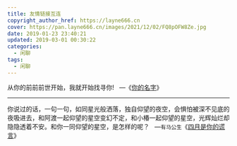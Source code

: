 ```yaml
---
title: 友情链接互连
copyright_author_href: https://layne666.cn
cover: https://pan.layne666.cn/images/2021/12/02/FQ8pOFW8Ze.jpg
date: 2019-01-23 23:40:21
updated: 2019-03-01 00:30:22
categories: 
  - 闲聊
tags: 
  - 闲聊
---
```


<div id="aplayer-uxAIfEUs" class="aplayer aplayer-tag-marker meting-tag-marker" data-id="446247397" data-server="netease" data-type="song" data-mode="circulation" data-autoplay="false" data-mutex="true" data-listmaxheight="340px" data-preload="auto" data-theme="#3F51B5"></div>

从你的前前前世开始，我就开始找寻你!&nbsp;&nbsp;&nbsp;—《[你的名字](https://www.baidu.com/s?ie=utf-8&f=8&rsv_bp=1&rsv_idx=1&tn=baidu&wd=%E4%BD%A0%E7%9A%84%E5%90%8D%E5%AD%97&oq=%25E4%25BD%25A0%25E7%259A%2584%25E5%2590%258D%25E5%25AD%2597&rsv_pq=ab2d56e20017a6b8&rsv_t=ca51axapDORw2nNBGGt07DkS1feQvHSGJy24%2BGjSiDrmWYTXAFvz9x3U14s&rqlang=cn&rsv_enter=0&rsv_dl=tb)》

---

<div id="aplayer-uxAIfEUs" class="aplayer aplayer-tag-marker meting-tag-marker" data-id="29732992" data-server="netease" data-type="song" data-mode="circulation" data-autoplay="false" data-mutex="true" data-listmaxheight="340px" data-preload="auto" data-theme="#3F51B5"></div>

你说过的话，一句一句，如同星光般洒落，独自仰望的夜空，会惧怕被深不见底的夜吸进去，和阿渡一起仰望的星空变幻不定，和小椿一起仰望的星空，光辉灿烂却隐隐透着不安。和你一同仰望的星空，是怎样的呢？&nbsp;&nbsp;&nbsp;—`有马公生`《[四月是你的谎言](https://www.baidu.com/s?ie=utf-8&f=8&rsv_bp=1&rsv_idx=1&tn=baidu&wd=%E5%9B%9B%E6%9C%88%E6%98%AF%E4%BD%A0%E7%9A%84%E8%B0%8E%E8%A8%80&rsv_pq=c6fc554300174404&rsv_t=6e9927xAbkzr6vA8gfyH2fHqHRGBqjcLSCbo%2FwKmpUXR6ypgC9GmPvdjn5E&rqlang=cn&rsv_enter=1&rsv_dl=ib&rsv_n=2&rsv_sug3=1)》